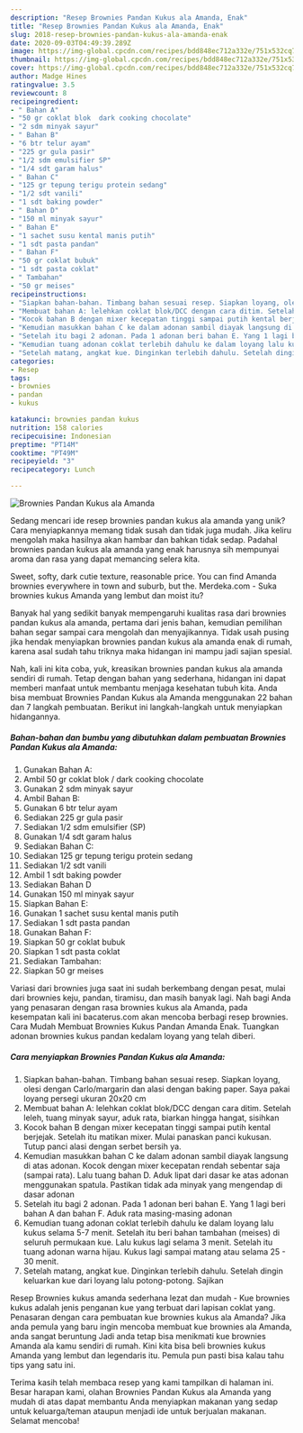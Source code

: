 ```yaml
---
description: "Resep Brownies Pandan Kukus ala Amanda, Enak"
title: "Resep Brownies Pandan Kukus ala Amanda, Enak"
slug: 2018-resep-brownies-pandan-kukus-ala-amanda-enak
date: 2020-09-03T04:49:39.289Z
image: https://img-global.cpcdn.com/recipes/bdd848ec712a332e/751x532cq70/brownies-pandan-kukus-ala-amanda-foto-resep-utama.jpg
thumbnail: https://img-global.cpcdn.com/recipes/bdd848ec712a332e/751x532cq70/brownies-pandan-kukus-ala-amanda-foto-resep-utama.jpg
cover: https://img-global.cpcdn.com/recipes/bdd848ec712a332e/751x532cq70/brownies-pandan-kukus-ala-amanda-foto-resep-utama.jpg
author: Madge Hines
ratingvalue: 3.5
reviewcount: 8
recipeingredient:
- " Bahan A"
- "50 gr coklat blok  dark cooking chocolate"
- "2 sdm minyak sayur"
- " Bahan B"
- "6 btr telur ayam"
- "225 gr gula pasir"
- "1/2 sdm emulsifier SP"
- "1/4 sdt garam halus"
- " Bahan C"
- "125 gr tepung terigu protein sedang"
- "1/2 sdt vanili"
- "1 sdt baking powder"
- " Bahan D"
- "150 ml minyak sayur"
- " Bahan E"
- "1 sachet susu kental manis putih"
- "1 sdt pasta pandan"
- " Bahan F"
- "50 gr coklat bubuk"
- "1 sdt pasta coklat"
- " Tambahan"
- "50 gr meises"
recipeinstructions:
- "Siapkan bahan-bahan. Timbang bahan sesuai resep. Siapkan loyang, olesi dengan Carlo/margarin dan alasi dengan baking paper. Saya pakai loyang persegi ukuran 20x20 cm"
- "Membuat bahan A: lelehkan coklat blok/DCC dengan cara ditim. Setelah leleh, tuang minyak sayur, aduk rata, biarkan hingga hangat, sisihkan"
- "Kocok bahan B dengan mixer kecepatan tinggi sampai putih kental berjejak. Setelah itu matikan mixer. Mulai panaskan panci kukusan. Tutup panci alasi dengan serbet bersih ya."
- "Kemudian masukkan bahan C ke dalam adonan sambil diayak langsung di atas adonan. Kocok dengan mixer kecepatan rendah sebentar saja (sampai rata). Lalu tuang bahan D. Aduk lipat dari dasar ke atas adonan menggunakan spatula. Pastikan tidak ada minyak yang mengendap di dasar adonan"
- "Setelah itu bagi 2 adonan. Pada 1 adonan beri bahan E. Yang 1 lagi beri bahan A dan bahan F. Aduk rata masing-masing adonan"
- "Kemudian tuang adonan coklat terlebih dahulu ke dalam loyang lalu kukus selama 5-7 menit. Setelah itu beri bahan tambahan (meises) di seluruh permukaan kue. Lalu kukus lagi selama 3 menit. Setelah itu tuang adonan warna hijau. Kukus lagi sampai matang atau selama 25 - 30 menit."
- "Setelah matang, angkat kue. Dinginkan terlebih dahulu. Setelah dingin keluarkan kue dari loyang lalu potong-potong. Sajikan"
categories:
- Resep
tags:
- brownies
- pandan
- kukus

katakunci: brownies pandan kukus 
nutrition: 158 calories
recipecuisine: Indonesian
preptime: "PT14M"
cooktime: "PT49M"
recipeyield: "3"
recipecategory: Lunch

---
```



![Brownies Pandan Kukus ala Amanda](https://img-global.cpcdn.com/recipes/bdd848ec712a332e/751x532cq70/brownies-pandan-kukus-ala-amanda-foto-resep-utama.jpg)

Sedang mencari ide resep brownies pandan kukus ala amanda yang unik? Cara menyiapkannya memang tidak susah dan tidak juga mudah. Jika keliru mengolah maka hasilnya akan hambar dan bahkan tidak sedap. Padahal brownies pandan kukus ala amanda yang enak harusnya sih mempunyai aroma dan rasa yang dapat memancing selera kita.

Sweet, softy, dark cutie texture, reasonable price. You can find Amanda brownies everywhere in town and suburb, but the. Merdeka.com - Suka brownies kukus Amanda yang lembut dan moist itu?

Banyak hal yang sedikit banyak mempengaruhi kualitas rasa dari brownies pandan kukus ala amanda, pertama dari jenis bahan, kemudian pemilihan bahan segar sampai cara mengolah dan menyajikannya. Tidak usah pusing jika hendak menyiapkan brownies pandan kukus ala amanda enak di rumah, karena asal sudah tahu triknya maka hidangan ini mampu jadi sajian spesial.


Nah, kali ini kita coba, yuk, kreasikan brownies pandan kukus ala amanda sendiri di rumah. Tetap dengan bahan yang sederhana, hidangan ini dapat memberi manfaat untuk membantu menjaga kesehatan tubuh kita. Anda bisa membuat Brownies Pandan Kukus ala Amanda menggunakan 22 bahan dan 7 langkah pembuatan. Berikut ini langkah-langkah untuk menyiapkan hidangannya.

<!--inarticleads1-->

##### Bahan-bahan dan bumbu yang dibutuhkan dalam pembuatan Brownies Pandan Kukus ala Amanda:

1. Gunakan  Bahan A:
1. Ambil 50 gr coklat blok / dark cooking chocolate
1. Gunakan 2 sdm minyak sayur
1. Ambil  Bahan B:
1. Gunakan 6 btr telur ayam
1. Sediakan 225 gr gula pasir
1. Sediakan 1/2 sdm emulsifier (SP)
1. Gunakan 1/4 sdt garam halus
1. Sediakan  Bahan C:
1. Sediakan 125 gr tepung terigu protein sedang
1. Sediakan 1/2 sdt vanili
1. Ambil 1 sdt baking powder
1. Sediakan  Bahan D
1. Gunakan 150 ml minyak sayur
1. Siapkan  Bahan E:
1. Gunakan 1 sachet susu kental manis putih
1. Sediakan 1 sdt pasta pandan
1. Gunakan  Bahan F:
1. Siapkan 50 gr coklat bubuk
1. Siapkan 1 sdt pasta coklat
1. Sediakan  Tambahan:
1. Siapkan 50 gr meises


Variasi dari brownies juga saat ini sudah berkembang dengan pesat, mulai dari brownies keju, pandan, tiramisu, dan masih banyak lagi. Nah bagi Anda yang penasaran dengan rasa brownies kukus ala Amanda, pada kesempatan kali ini bacaterus.com akan mencoba berbagi resep brownies. Cara Mudah Membuat Brownies Kukus Pandan Amanda Enak. Tuangkan adonan brownies kukus pandan kedalam loyang yang telah diberi. 

<!--inarticleads2-->

##### Cara menyiapkan Brownies Pandan Kukus ala Amanda:

1. Siapkan bahan-bahan. Timbang bahan sesuai resep. Siapkan loyang, olesi dengan Carlo/margarin dan alasi dengan baking paper. Saya pakai loyang persegi ukuran 20x20 cm
1. Membuat bahan A: lelehkan coklat blok/DCC dengan cara ditim. Setelah leleh, tuang minyak sayur, aduk rata, biarkan hingga hangat, sisihkan
1. Kocok bahan B dengan mixer kecepatan tinggi sampai putih kental berjejak. Setelah itu matikan mixer. Mulai panaskan panci kukusan. Tutup panci alasi dengan serbet bersih ya.
1. Kemudian masukkan bahan C ke dalam adonan sambil diayak langsung di atas adonan. Kocok dengan mixer kecepatan rendah sebentar saja (sampai rata). Lalu tuang bahan D. Aduk lipat dari dasar ke atas adonan menggunakan spatula. Pastikan tidak ada minyak yang mengendap di dasar adonan
1. Setelah itu bagi 2 adonan. Pada 1 adonan beri bahan E. Yang 1 lagi beri bahan A dan bahan F. Aduk rata masing-masing adonan
1. Kemudian tuang adonan coklat terlebih dahulu ke dalam loyang lalu kukus selama 5-7 menit. Setelah itu beri bahan tambahan (meises) di seluruh permukaan kue. Lalu kukus lagi selama 3 menit. Setelah itu tuang adonan warna hijau. Kukus lagi sampai matang atau selama 25 - 30 menit.
1. Setelah matang, angkat kue. Dinginkan terlebih dahulu. Setelah dingin keluarkan kue dari loyang lalu potong-potong. Sajikan


Resep Brownies kukus amanda sederhana lezat dan mudah - Kue brownies kukus adalah jenis penganan kue yang terbuat dari lapisan coklat yang. Penasaran dengan cara pembuatan kue brownies kukus ala Amanda? Jika anda pemula yang baru ingin mencoba membuat kue brownies ala Amanda, anda sangat beruntung Jadi anda tetap bisa menikmati kue brownies Amanda ala kamu sendiri di rumah. Kini kita bisa beli brownies kukus Amanda yang lembut dan legendaris itu. Pemula pun pasti bisa kalau tahu tips yang satu ini. 

Terima kasih telah membaca resep yang kami tampilkan di halaman ini. Besar harapan kami, olahan Brownies Pandan Kukus ala Amanda yang mudah di atas dapat membantu Anda menyiapkan makanan yang sedap untuk keluarga/teman ataupun menjadi ide untuk berjualan makanan. Selamat mencoba!
